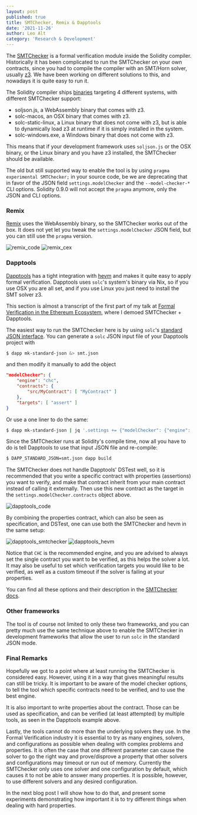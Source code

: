 ```yaml
---
layout: post
published: true
title: SMTChecker, Remix & Dapptools
date: '2021-11-26'
author: Leo Alt
category: 'Research & Development'
---
```


The [SMTChecker](https://docs.soliditylang.org/en/v0.8.10/smtchecker.html)
is a formal verification module inside the Solidity compiler.
Historically it has been complicated to run the SMTChecker on your own contracts,
since you had to compile the compiler with an SMT/Horn solver, usually [z3](https://github.com/Z3Prover/z3).
We have been working on different solutions to this, and nowadays it is quite
easy to run it.

The Solidity compiler ships [binaries](https://github.com/ethereum/solidity/releases)
targeting 4 different systems, with different SMTChecker support:

- soljson.js, a WebAssembly binary that comes with z3.
- solc-macos, an OSX binary that comes with z3.
- solc-static-linux, a Linux binary that does not come with z3, but is able to dynamically
  load z3 at runtime if it is simply installed in the system.
- solc-windows.exe, a Windows binary that does not come with z3.

This means that if your development framework uses `soljson.js` or the OSX binary, or the Linux
binary and you have z3 installed, the SMTChecker should be available.

The old but still supported way to enable the tool is by using `pragma experimental SMTChecker;`
in your source code, be we are deprecating that in favor of the JSON field `settings.modelChecker`
and the `--model-checker-*` CLI options.
Solidity 0.9.0 will not accept the `pragma` anymore, only the JSON and CLI options.

### Remix

[Remix](https://remix.ethereum.org/) uses the WebAssembly binary, so the SMTChecker works out of the box.
It does not yet let you tweak the `settings.modelChecker` JSON field, but you can still
use the `pragma` version.

![remix_code](https://fv.ethereum.org/img/2021/11/remix_code.png)
![remix_cex](https://fv.ethereum.org/img/2021/11/remix_cex.png)

### Dapptools

[Dapptools](https://github.com/dapphub/dapptools/) has a tight integration with [hevm](https://fv.ethereum.org/2020/07/28/symbolic-hevm-release/)
and makes it quite easy to apply formal verification.
Dapptools uses `solc`'s system's binary via Nix, so if you use OSX you are
all set, and if you use Linux you just need to install the SMT solver z3.

This section is almost a transcript of the first part of my talk at [Formal Verification in the Ethereum Ecosystem](https://runtimeverification.com/events/formalverificationeth),
where I demoed SMTChecker + Dapptools.

The easiest way to run the SMTChecker here is by using `solc`'s [standard JSON interface](https://docs.soliditylang.org/en/v0.8.10/using-the-compiler.html#input-description).
You can generate a `solc` JSON input file of your Dapptools project with

```bash
$ dapp mk-standard-json &> smt.json
```

and then modify it manually to add the object
```json
"modelChecker": {
	"engine": "chc",
	"contracts": {
		"src/MyContract": [ "MyContract" ]
	},
	"targets": [ "assert" ]
}
```

Or use a one liner to do the same:

```bash
$ dapp mk-standard-json | jq '.settings += {"modelChecker": {"engine": "chc", "contracts": {"src/MyContract.sol": ["MyContract"]}, "targets": ["assert"]}}' &> smt.json
```

Since the SMTChecker runs at Solidity's compile time, now all you have to do is tell Dapptools to use that
input JSON file and re-compile:

```bash
$ DAPP_STANDARD_JSON=smt.json dapp build
```

The SMTChecker does not handle Dapptools' DSTest well, so it is recommended that you write a specific contract
with properties (assertions) you want to verify, and make that contract inherit from your main contract instead of calling it externally.
Then use this new contract as the target in the `settings.modelChecker.contracts` object above.

![dapptools_code](https://fv.ethereum.org/img/2021/11/dapptools_code.png)

By combining the properties contract, which can also be seen as specification, and DSTest, one can use both the
SMTChecker and hevm in the same setup:

![dapptools_smtchecker](https://fv.ethereum.org/img/2021/11/dapptools_smtchecker.png)
![dapptools_hevm](https://fv.ethereum.org/img/2021/11/dapptools_hevm.png)

Notice that `CHC` is the recommended engine, and you are advised to always set the single contract you
want to be verified, as this helps the solver a lot. It may also be useful to set which verification
targets you would like to be verified, as well as a custom timeout if the solver is failing at your
properties.

You can find all these options and their description in the [SMTChecker docs](https://docs.soliditylang.org/en/v0.8.10/smtchecker.html#smtchecker-options-and-tuning).

### Other frameworks

The tool is of course not limited to only these two frameworks, and you can
pretty much use the same technique above to enable the SMTChecker in
development frameworks that allow the user to run `solc` in the standard JSON
mode.

### Final Remarks

Hopefully we got to a point where at least running the SMTChecker is considered easy.
However, using it in a way that gives meaningful results can still be tricky.
It is important to be aware of the model checker options, to tell the tool which
specific contracts need to be verified, and to use the best engine.

It is also important to write properties about the contract. Those can be used as
specification, and can be verified (at least attempted) by multiple tools, as seen
in the Dapptools example above.

Lastly, the tools cannot do more than the underlying solvers they use.
In the Formal Verification industry it is essential to try as many engines, solvers,
and configurations as possible when dealing with complex problems and properties.
It is often the case that one different parameter can cause the solver to go the
right way and prove/disprove a property that other solvers and configurations
may timeout or run out of memory.
Currently the SMTChecker only uses one solver and one configuration by default,
which causes it to not be able to answer many properties.
It is possible, however, to use different solvers and any desired configuration.

In the next blog post I will show how to do that, and present some experiments
demonstrating how important it is to try different things when dealing with
hard properties.
